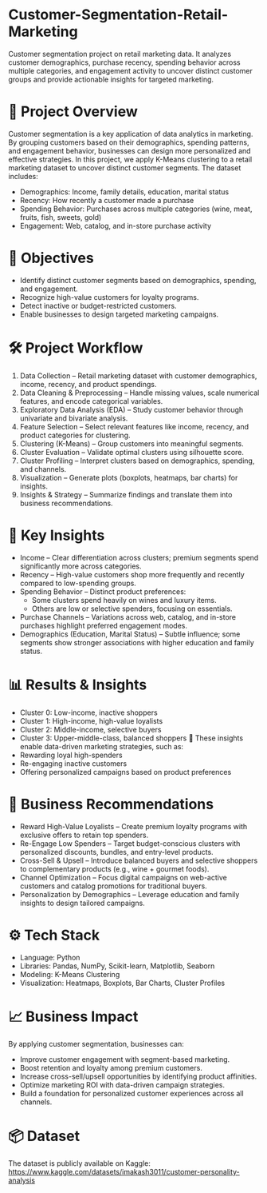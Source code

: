 # Customer-Segmentation-Retail-Marketing
Customer segmentation project on retail marketing data. It analyzes customer demographics, purchase recency, spending behavior across multiple categories, and engagement activity to uncover distinct customer groups and provide actionable insights for targeted marketing.

# 📌 Project Overview
Customer segmentation is a key application of data analytics in marketing. By grouping customers based on their demographics, spending patterns, and engagement behavior, businesses can design more personalized and effective strategies.
In this project, we apply K-Means clustering to a retail marketing dataset to uncover distinct customer segments. The dataset includes:
- Demographics: Income, family details, education, marital status
- Recency: How recently a customer made a purchase
- Spending Behavior: Purchases across multiple categories (wine, meat, fruits, fish, sweets, gold)
- Engagement: Web, catalog, and in-store purchase activity

#  🎯 Objectives
- Identify distinct customer segments based on demographics, spending, and engagement.
- Recognize high-value customers for loyalty programs.
- Detect inactive or budget-restricted customers.
- Enable businesses to design targeted marketing campaigns.

# 🛠️ Project Workflow
1. Data Collection – Retail marketing dataset with customer demographics, income, recency, and product spendings.
2. Data Cleaning & Preprocessing – Handle missing values, scale numerical features, and encode categorical variables.
3. Exploratory Data Analysis (EDA) – Study customer behavior through univariate and bivariate analysis.
4. Feature Selection – Select relevant features like income, recency, and product categories for clustering.
5. Clustering (K-Means) – Group customers into meaningful segments.
6. Cluster Evaluation – Validate optimal clusters using silhouette score.
7. Cluster Profiling – Interpret clusters based on demographics, spending, and channels.
8. Visualization – Generate plots (boxplots, heatmaps, bar charts) for insights.
9. Insights & Strategy – Summarize findings and translate them into business recommendations.

# 🔑 Key Insights
- Income – Clear differentiation across clusters; premium segments spend significantly more across categories.
- Recency – High-value customers shop more frequently and recently compared to low-spending groups.
- Spending Behavior – Distinct product preferences:
  - Some clusters spend heavily on wines and luxury items.
  - Others are low or selective spenders, focusing on essentials.
 - Purchase Channels – Variations across web, catalog, and in-store purchases highlight preferred engagement modes.
 - Demographics (Education, Marital Status) – Subtle influence; some segments show stronger associations with higher education and family status.

# 📊 Results & Insights
- Cluster 0: Low-income, inactive shoppers
- Cluster 1: High-income, high-value loyalists
- Cluster 2: Middle-income, selective buyers
- Cluster 3: Upper-middle-class, balanced shoppers
🔹 These insights enable data-driven marketing strategies, such as:
- Rewarding loyal high-spenders
- Re-engaging inactive customers
- Offering personalized campaigns based on product preferences

# 💼 Business Recommendations
- Reward High-Value Loyalists – Create premium loyalty programs with exclusive offers to retain top spenders.
- Re-Engage Low Spenders – Target budget-conscious clusters with personalized discounts, bundles, and entry-level products.
- Cross-Sell & Upsell – Introduce balanced buyers and selective shoppers to complementary products (e.g., wine + gourmet foods).
- Channel Optimization – Focus digital campaigns on web-active customers and catalog promotions for traditional buyers.
- Personalization by Demographics – Leverage education and family insights to design tailored campaigns.

# ⚙️ Tech Stack
- Language: Python
- Libraries: Pandas, NumPy, Scikit-learn, Matplotlib, Seaborn
- Modeling: K-Means Clustering
- Visualization: Heatmaps, Boxplots, Bar Charts, Cluster Profiles

# 📈 Business Impact
By applying customer segmentation, businesses can:
- Improve customer engagement with segment-based marketing.
- Boost retention and loyalty among premium customers.
- Increase cross-sell/upsell opportunities by identifying product affinities.
- Optimize marketing ROI with data-driven campaign strategies.
- Build a foundation for personalized customer experiences across all channels.

# 📦 Dataset
The dataset is publicly available on Kaggle: https://www.kaggle.com/datasets/imakash3011/customer-personality-analysis
